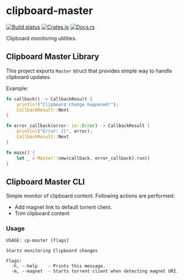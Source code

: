 # clipboard-master

[![Build status](https://ci.appveyor.com/api/projects/status/b6qd83x9p5ej3n2j/branch/master?svg=true)](https://ci.appveyor.com/project/DoumanAsh/clipboard-master/branch/master)
[![Crates.io](https://img.shields.io/crates/v/clipboard-master.svg)](https://crates.io/crates/clipboard-master)
[![Docs.rs](https://docs.rs/clipboard-master/badge.svg)](https://docs.rs/clipboard-master/*/x86_64-pc-windows-msvc/clipboard_master/)

Clipboard monitoring utilities.

## Clipboard Master Library

This project exports `Master` struct that provides simple way to handle clipboard updates.

Example:
```rust
fn callback() -> CallbackResult {
    println!("Clipboard change happened!");
    CallbackResult::Next
}

fn error_callback(error: io::Error) -> CallbackResult {
    println!("Error: {}", error);
    CallbackResult::Next
}

fn main() {
    let _ = Master::new(callback, error_callback).run()
}
```

## Clipboard Master CLI

Simple monitor of clipboard content.
Following actions are performed:
- Add magnet link to default torrent client.
- Trim clipboard content

### Usage

```
USAGE: cp-master [flags]

Starts monitoring Clipboard changes

Flags:
  -h, --help    - Prints this message.
  -m, --magnet  - Starts torrent client when detecting magnet URI.
```
